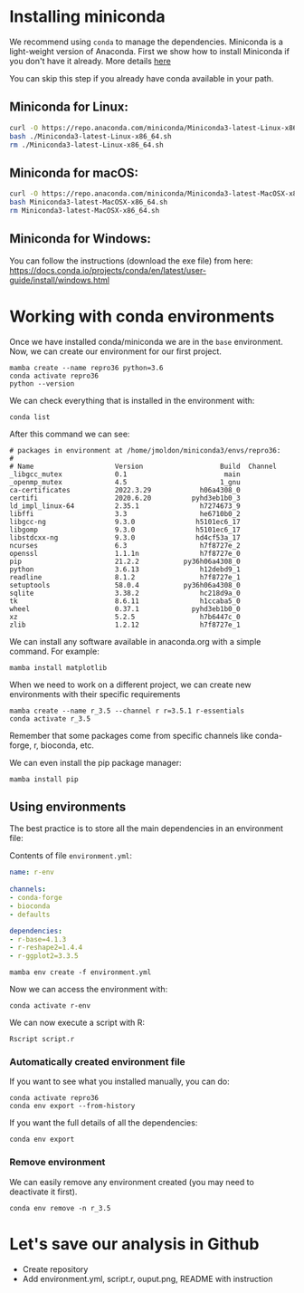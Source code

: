 # Installing miniconda

We recommend using `conda` to manage the dependencies. Miniconda is a light-weight version of Anaconda. First we show how to install Miniconda if you don't have it already. More details [here](https://docs.conda.io/projects/conda/en/latest/user-guide/install/index.html#regular-installation)

You can skip this step if you already have conda available in your path.

## Miniconda for Linux:
```bash
curl -O https://repo.anaconda.com/miniconda/Miniconda3-latest-Linux-x86_64.sh
bash ./Miniconda3-latest-Linux-x86_64.sh
rm ./Miniconda3-latest-Linux-x86_64.sh
```

## Miniconda for macOS:
```bash
curl -O https://repo.anaconda.com/miniconda/Miniconda3-latest-MacOSX-x86_64.sh
bash Miniconda3-latest-MacOSX-x86_64.sh
rm Miniconda3-latest-MacOSX-x86_64.sh
```

## Miniconda for Windows:
You can follow the instructions (download the exe file) from here: https://docs.conda.io/projects/conda/en/latest/user-guide/install/windows.html


# Working with conda environments

Once we have installed conda/miniconda we are in the `base` environment. Now, we can create our environment for our first project.

```
mamba create --name repro36 python=3.6
conda activate repro36
python --version
```
We can check everything that is installed in the environment with:

```
conda list
```

After this command we can see:

```
# packages in environment at /home/jmoldon/miniconda3/envs/repro36:
#
# Name                    Version                   Build  Channel
_libgcc_mutex             0.1                        main  
_openmp_mutex             4.5                       1_gnu  
ca-certificates           2022.3.29            h06a4308_0  
certifi                   2020.6.20          pyhd3eb1b0_3  
ld_impl_linux-64          2.35.1               h7274673_9  
libffi                    3.3                  he6710b0_2  
libgcc-ng                 9.3.0               h5101ec6_17  
libgomp                   9.3.0               h5101ec6_17  
libstdcxx-ng              9.3.0               hd4cf53a_17  
ncurses                   6.3                  h7f8727e_2  
openssl                   1.1.1n               h7f8727e_0  
pip                       21.2.2           py36h06a4308_0  
python                    3.6.13               h12debd9_1  
readline                  8.1.2                h7f8727e_1  
setuptools                58.0.4           py36h06a4308_0  
sqlite                    3.38.2               hc218d9a_0  
tk                        8.6.11               h1ccaba5_0  
wheel                     0.37.1             pyhd3eb1b0_0  
xz                        5.2.5                h7b6447c_0  
zlib                      1.2.12               h7f8727e_1  
```

We can install any software available in anaconda.org with a simple command. For example:

```
mamba install matplotlib
```


When we need to work on a different project, we can create new environments with their specific requirements
```
mamba create --name r_3.5 --channel r r=3.5.1 r-essentials
conda activate r_3.5
```

Remember that some packages come from specific channels like conda-forge, r, bioconda, etc.

We can even install the pip package manager:

```
mamba install pip
```

## Using environments

The best practice is to store all the main dependencies in an environment file:

Contents of file `environment.yml`:
```yml
name: r-env
  
channels:
- conda-forge
- bioconda
- defaults

dependencies:
- r-base=4.1.3
- r-reshape2=1.4.4
- r-ggplot2=3.3.5
```

```
mamba env create -f environment.yml
```

Now we can access the environment with:

```
conda activate r-env
```

We can now execute a script with R:

```
Rscript script.r
```

### Automatically created environment file

If you want to see what you installed manually, you can do:

```
conda activate repro36
conda env export --from-history
```

If you want the full details of all the dependencies:

```
conda env export
```

### Remove environment

We can easily remove any environment created (you may need to deactivate it first).
```
conda env remove -n r_3.5
```

# Let's save our analysis in Github

- Create repository
- Add environment.yml, script.r, ouput.png, README with instruction
